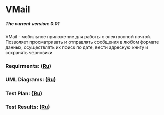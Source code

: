 ﻿# VMail
##### The current version: 0.01
VMail - мобильное приложение для работы с электронной почтой. Позволяет просматривать и отправлять сообщения в любом формате данных, осуществлять их поиск по дате, вести адресную книгу и сохранять черновики.
### Requirments: ([Ru](https://github.com/valerycadovic/VMail/blob/master/Documents/Requirements.md))
### UML Diagrams: ([Ru](https://github.com/valerycadovic/VMAIL/blob/master/Documents/Diagrams/README.md))
### Test Plan: ([Ru](https://github.com/valerycadovic/VMail/blob/master/Documents/Testing/Plan.md))
### Test Results: ([Ru](https://github.com/valerycadovic/VMail/blob/master/Documents/Testing/Results.md))
